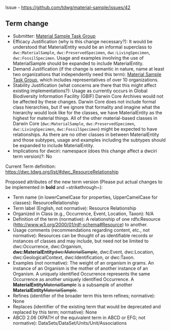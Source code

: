 Issue - https://github.com/tdwg/material-sample/issues/42

## Term change

* Submitter: [Material Sample Task Group](https://www.tdwg.org/community/osr/material-sample/)
* Efficacy Justification (why is this change necessary?): It would be understood that MaterialEntity would be an informal superclass to `dwc:MaterialSample`, `dwc:PreservedSpecimen`, `dwc:LivingSpecimen`, `dwc:FossilSpecimen`. Usage and examples involving the use of MaterialSample should be expanded to include MaterialEntity.
* Demand Justification (if the change is semantic in nature, name at least two organizations that independently need this term): [Material Sample Task Group](https://www.tdwg.org/community/osr/material-sample/), which includes representatives of over 10 organizations.
* Stability Justification (what concerns are there that this might affect existing implementations?): Usage as currently occurs in Global Biodiversity Information Facility (GBIF) Darwin Core Archives would not be affected by these changes. Darwin Core does not include formal class hierarchies, but if we ignore that formality and imagine what the hierarchy would look like for the classes, we have MaterialEntity as the highest for material things. All of the other material-based classes in Darwin Core (`dwc:MaterialSample`, `dwc:PreservedSpecimen`, `dwc:LivingSpecimen`, `dwc:FossilSpecimen`) might be expected to have relationships. As there are no other classes in between MaterialEntity and those subtypes, usage and examples including the subtypes should be expanded to include MaterialEntity.
* Implications for dwciri: namespace (does this change affect a dwciri term version)?: No

Current Term definition: https://dwc.tdwg.org/list/#dwc_ResourceRelationship

Proposed attributes of the new term version (Please put actual changes to be implemented in **bold** and ~strikethrough~):

* Term name (in lowerCamelCase for properties, UpperCamelCase for classes): ResourceRelationship
* Term label (English, not normative): Resource Relationship
* Organized in Class (e.g., Occurrence, Event, Location, Taxon): N/A
* Definition of the term (normative): A relationship of one rdfs:Resource (http://www.w3.org/2000/01/rdf-schema#Resource) to another.
* Usage comments (recommendations regarding content, etc., not normative): Resources can be thought of as identifiable records or instances of classes and may include, but need not be limited to dwc:Occurrence, dwc:Organism, **dwc:MaterialEntity**~~dwc:MaterialSample~~, dwc:Event, dwc:Location, dwc:GeologicalContext, dwc:Identification, or dwc:Taxon.
* Examples (not normative): The weight of an organism in grams. An instance of an Organism is the mother of another instance of an Organism. A uniquely identified Occurrence represents the same Occurrence as another uniquely identified Occurrence. A **MaterialEntity**~~MaterialSample~~ is a subsample of another **MaterialEntity**~~MaterialSample~~.
* Refines (identifier of the broader term this term refines; normative): None
* Replaces (identifier of the existing term that would be deprecated and replaced by this term; normative): None
* ABCD 2.06 (XPATH of the equivalent term in ABCD or EFG; not normative): DataSets/DataSet/Units/Unit/Associations

